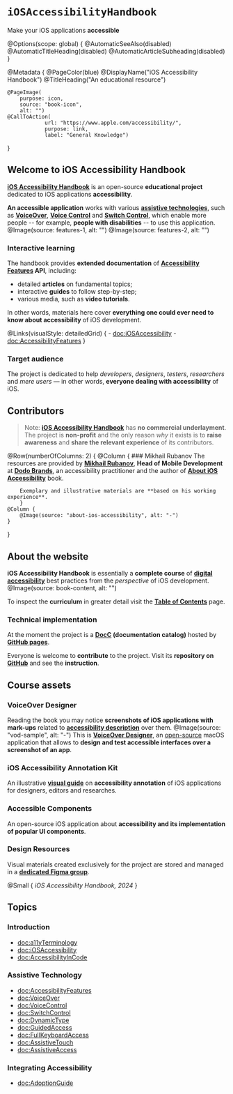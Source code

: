 # ``iOSAccessibilityHandbook``

Make your iOS applications **accessible**

@Options(scope: global) {
    @AutomaticSeeAlso(disabled)
    @AutomaticTitleHeading(disabled)
    @AutomaticArticleSubheading(disabled)
}

@Metadata {
    @PageColor(blue)
    @DisplayName("iOS Accessibility Handbook")
    @TitleHeading("An educational resource")
    
    @PageImage(
        purpose: icon, 
        source: "book-icon", 
        alt: "")
    @CallToAction(
                url: "https://www.apple.com/accessibility/",
                purpose: link, 
                label: "General Knowledge")
}

## Welcome to iOS Accessibility Handbook

[**iOS Accessibility Handbook**](<doc:iOSAccessibilityHandbook>) is an open-source **educational project** dedicated to iOS applications **accessibility**. 

**An accessible application** works with various [**assistive technologies**](<doc:AccessibilityFeatures>), such as [**VoiceOver**](<doc:VoiceOver>), [**Voice Control**](<doc:VoiceControl>) and [**Switch Control**](<doc:SwitchControl>), which enable more people -- for example, **people with disabilities** -- to use this application. 
@Image(source: features-1, alt: "")
@Image(source: features-2, alt: "")

### Interactive learning
The handbook provides **extended documentation** of **[Accessibility Features](<doc:AccessibilityFeatures>) API**, including:
- detailed **articles** on fundamental topics;
- interactive **guides** to follow step-by-step;
- various media, such as **video tutorials**.

In other words, materials here cover **everything one could ever need to know about accessibility** of iOS development.

@Links(visualStyle: detailedGrid) {
    - <doc:iOSAccessibility>
    - <doc:AccessibilityFeatures>
}

### Target audience
The project is dedicated to help *developers*, *designers*, *testers*, *researchers* and *mere users* — in other words, **everyone dealing with accessibility** of iOS.

## Contributors

> Note: [**iOS Accessibility Handbook**](<doc:iOSAccessibilityHandbook>) has **no commercial underlayment**. The project is **non-profit** and the only reason *why* it exists is to **raise awareness** and  **share the relevant experience** of its contributors.

@Row(numberOfColumns: 2) {
    @Column {
        ### Mikhail Rubanov
        The resources are provided by [**Mikhail Rubanov**](https://rubanov.dev), **Head of Mobile Development** at [**Dodo Brands**](https://dodobrands.io), an accessibility practitioner and the author of [**About iOS Accessibility**]( https://rubanov.dev/a11y-book) book. 
        
        Exemplary and illustrative materials are **based on his working experience**.
        }
    @Column {
        @Image(source: "about-ios-accessibility", alt: "-")
    }
}

## About the website

**iOS Accessibility Handbook** is essentially a **complete course** of [**digital accessibility**](<doc:a11yTerminology>) best practices from the *perspective* of iOS development.
@Image(source: book-content, alt: "")

To inspect the **curriculum** in greater detail visit the [**Table of Contents**](<doc:AdoptionGuide>) page.

### Technical implementation
At the moment the project is a **[DocC](https://www.swift.org/documentation/docc) (documentation catalog)** hosted by [**GitHub pages**](https://pages.github.com). 

Everyone is welcome to **contribute** to the project. Visit its **repository on [GitHub](https://github.com/VODGroup/AccessibilityDocumentation)** and see the  **instruction**.

## Course assets 
### VoiceOver Designer
Reading the book you may notice **screenshots of iOS applications with mark-ups** related to [**accessibility description**](<doc:AccessibilityAttributes>) over them.
@Image(source: "vod-sample", alt: "-")
This is [**VoiceOver Designer**](https://rubanov.dev/voice-over-designer), an [open-source](https://github.com/VODGroup/VoiceOverDesigner) macOS application that allows to **design and test accessible interfaces over a screenshot of an app**. 

### iOS Accessibility Annotation Kit
An illustrative [**visual guide**](https://www.figma.com/design/pAxRZMK60t4WPGJQAuW3mz/iOS-Accessibility-Annotation?node-id=0-1&t=UAoFVtGH58BVVdVQ-1) on **accessibility annotation** of iOS applications for designers, editors and researches.

### Accessible Components
An open-source iOS application about **accessibility and its implementation of popular UI components**.

### Design Resources
Visual materials created exclusively for the project are stored and managed in a [**dedicated Figma group**]( https://www.figma.com/file/mBvxYSGy76H3666hve6v46/iOS-Accessibility-Handbook?type=design&node-id=0%3A1&mode=design&t=FsJalTP4YZeRBUoe-1).

@Small {
    *iOS Accessibility Handbook, 2024*
}

## Topics
### Introduction
- <doc:a11yTerminology>
- <doc:iOSAccessibility>
- <doc:AccessibilityInCode>

### Assistive Technology
- <doc:AccessibilityFeatures>
- <doc:VoiceOver>
- <doc:VoiceControl>
- <doc:SwitchControl>
- <doc:DynamicType>
- <doc:GuidedAccess>
- <doc:FullKeyboardAccess>
- <doc:AssistiveTouch>
- <doc:AssistiveAccess>

### Integrating Accessibility
- <doc:AdoptionGuide>
